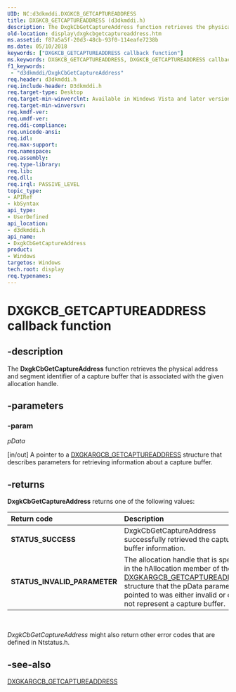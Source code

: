 ```yaml
---
UID: NC:d3dkmddi.DXGKCB_GETCAPTUREADDRESS
title: DXGKCB_GETCAPTUREADDRESS (d3dkmddi.h)
description: The DxgkCbGetCaptureAddress function retrieves the physical address and segment identifier of a capture buffer that is associated with the given allocation handle.
old-location: display\dxgkcbgetcaptureaddress.htm
ms.assetid: f87a5a5f-20d3-48cb-93f0-114eafe7238b
ms.date: 05/10/2018
keywords: ["DXGKCB_GETCAPTUREADDRESS callback function"]
ms.keywords: DXGKCB_GETCAPTUREADDRESS, DXGKCB_GETCAPTUREADDRESS callback, DpFunctions_a8e4882c-a196-4cdf-826f-fa4cf44ba8f8.xml, DxgkCbGetCaptureAddress, DxgkCbGetCaptureAddress callback function [Display Devices], d3dkmddi/DxgkCbGetCaptureAddress, display.dxgkcbgetcaptureaddress
f1_keywords:
 - "d3dkmddi/DxgkCbGetCaptureAddress"
req.header: d3dkmddi.h
req.include-header: D3dkmddi.h
req.target-type: Desktop
req.target-min-winverclnt: Available in Windows Vista and later versions of the Windows operating systems.
req.target-min-winversvr: 
req.kmdf-ver: 
req.umdf-ver: 
req.ddi-compliance: 
req.unicode-ansi: 
req.idl: 
req.max-support: 
req.namespace: 
req.assembly: 
req.type-library: 
req.lib: 
req.dll: 
req.irql: PASSIVE_LEVEL
topic_type:
- APIRef
- kbSyntax
api_type:
- UserDefined
api_location:
- d3dkmddi.h
api_name:
- DxgkCbGetCaptureAddress
product:
- Windows
targetos: Windows
tech.root: display
req.typenames: 
---
```


# DXGKCB_GETCAPTUREADDRESS callback function


## -description


The <b>DxgkCbGetCaptureAddress</b> function retrieves the physical address and segment identifier of a capture buffer that is associated with the given allocation handle.


## -parameters


### -param 

*pData*

[in/out] A pointer to a <a href="https://docs.microsoft.com/windows-hardware/drivers/ddi/d3dkmddi/ns-d3dkmddi-_dxgkargcb_getcaptureaddress">DXGKARGCB_GETCAPTUREADDRESS</a> structure that describes parameters for retrieving information about a capture buffer.


## -returns



<b>DxgkCbGetCaptureAddress</b> returns one of the following values:

| **Return code** | **Description** | 
|:--|:--|
| **STATUS_SUCCESS** | DxgkCbGetCaptureAddress successfully retrieved the capture buffer information. | 
| **STATUS_INVALID_PARAMETER** | The allocation handle that is specified in the hAllocation member of the [DXGKARGCB_GETCAPTUREADDRESS](https://docs.microsoft.com/windows-hardware/drivers/ddi/d3dkmddi/ns-d3dkmddi-_dxgkargcb_getcaptureaddress) structure that the pData parameter pointed to was either invalid or did not represent a capture buffer. | 

 

<i>DxgkCbGetCaptureAddress</i> might also return other error codes that are defined in Ntstatus.h.




## -see-also




<a href="https://docs.microsoft.com/windows-hardware/drivers/ddi/d3dkmddi/ns-d3dkmddi-_dxgkargcb_getcaptureaddress">DXGKARGCB_GETCAPTUREADDRESS</a>
 

 

